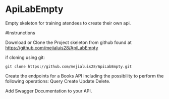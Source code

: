 # ApiLabEmpty

Empty skeleton for training atendees to create their own api.

#Instrunctions

Download or Clone the Project skeleton from github found at  https://github.com/mejialuis28/ApiLabEmpty

if cloning using git:   
	
	git clone https://github.com/mejialuis28/ApiLabEmpty.git

Create the endpoints for a Books API  including  the possibility to perform the following operations:
	Query 
	Create
 	Update 
	Delete.

Add Swagger Documentation to your API.
